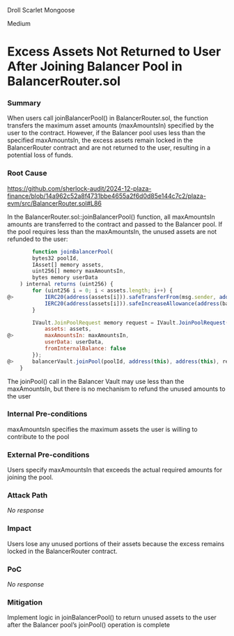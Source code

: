 Droll Scarlet Mongoose

Medium

# Excess Assets Not Returned to User After Joining Balancer Pool in BalancerRouter.sol

### Summary

When users call joinBalancerPool() in BalancerRouter.sol, the function transfers the maximum asset amounts (maxAmountsIn) specified by the user to the contract. However, if the Balancer pool uses less than the specified maxAmountsIn, the excess assets remain locked in the BalancerRouter contract and are not returned to the user, resulting in a potential loss of funds.

### Root Cause

https://github.com/sherlock-audit/2024-12-plaza-finance/blob/14a962c52a8f4731bbe4655a2f6d0d85e144c7c2/plaza-evm/src/BalancerRouter.sol#L86

In the BalancerRouter.sol::joinBalancerPool() function, all maxAmountsIn amounts are transferred to the contract and passed to the Balancer pool. If the pool requires less than the maxAmountsIn, the unused assets are not refunded to the user:

```javascript
        function joinBalancerPool(
        bytes32 poolId,
        IAsset[] memory assets,
        uint256[] memory maxAmountsIn,
        bytes memory userData
    ) internal returns (uint256) {
        for (uint256 i = 0; i < assets.length; i++) {
@>          IERC20(address(assets[i])).safeTransferFrom(msg.sender, address(this), maxAmountsIn[i]);
            IERC20(address(assets[i])).safeIncreaseAllowance(address(balancerVault), maxAmountsIn[i]);
        }

        IVault.JoinPoolRequest memory request = IVault.JoinPoolRequest({
            assets: assets,
@>          maxAmountsIn: maxAmountsIn,
            userData: userData,
            fromInternalBalance: false
        });
@>      balancerVault.joinPool(poolId, address(this), address(this), request);
    }
```

The joinPool() call in the Balancer Vault may use less than the maxAmountsIn, but there is no mechanism to refund the unused amounts to the user

### Internal Pre-conditions

maxAmountsIn specifies the maximum assets the user is willing to contribute to the pool

### External Pre-conditions

Users specify maxAmountsIn that exceeds the actual required amounts for joining the pool.

### Attack Path

_No response_

### Impact

Users lose any unused portions of their assets because the excess remains locked in the BalancerRouter contract.

### PoC

_No response_

### Mitigation

Implement logic in joinBalancerPool() to return unused assets to the user after the Balancer pool’s joinPool() operation is complete